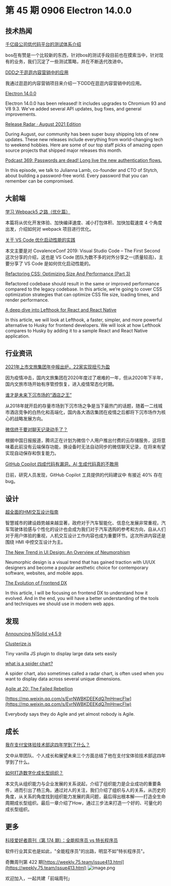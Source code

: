 # 第 45 期 0906 Electron 14.0.0
## 技术热闻
[千亿级公司低代码平台的测试体系介绍](https://tech.youzan.com/qian-yi-ji-gong-si-di-dai-ma-ping-tai-de-ce-shi-ti-xi-jie-shao/)

bos在有赞是一个比较新的东西，针对bos的测试手段目前也在摸索当中，针对现有的业务，我们沉淀了一些测试策略，并在不断迭代改进中。

[DDD之于逛逛内容营销中的应用](https://mp.weixin.qq.com/s/YL7_8HCS918pWyYErC6fdg)

我通过逛逛的内容营销项目来介绍一下DDD在逛逛内容营销中的应用。

[Electron 14.0.0](https://www.electronjs.org/blog/electron-14-0)

Electron 14.0.0 has been released! It includes upgrades to Chromium 93 and V8 9.3. We've added several API updates, bug fixes, and general improvements.

[Release Radar · August 2021 Edition](https://github.blog/2021-09-03-release-radar-aug-2021/)

During August, our community has been super busy shipping lots of new updates. These new releases include everything from world-changing tech to weekend hobbies. Here are some of our top staff picks of  amazing open source projects that shipped major releases this month.

[Podcast 369: Passwords are dead! Long live the new authentication flows.](https://stackoverflow.blog/2021/08/24/podcast-369-passwords-are-dead-long-live-the-new-authentication-flows/)

In this episode, we talk to Julianna Lamb, co-founder and CTO of Stytch, about building a password-free world. Every password that you can remember can be compromised.

## 大前端
[学习 Webpack5 之路（优化篇）](https://mp.weixin.qq.com/s/pwynolH0pTtT38f-xBUsXw)

本篇将从优化开发体验、加快编译速度、减小打包体积、加快加载速度 4 个角度出发，介绍如何对 webpack 项目进行优化。

[关于 VS Code 优化启动性能的实践](https://mp.weixin.qq.com/s/48_J7xNwOPRX6rvgWjyolA)

本文主要是对 CovalenceConf 2019: Visual Studio Code – The First Second 这次分享的介绍，这也是 VS Code 团队为数不多的对外分享之一(质量较高)，主要分享了 VS Code 是如何优化启动性能的。

[Refactoring CSS: Optimizing Size And Performance (Part 3)](https://www.smashingmagazine.com/2021/08/refactoring-css-optimizing-size-performance-part3/)

Refactored codebase should result in the same or improved performance compared to the legacy codebase. In this article, we’re going to cover CSS optimization strategies that can optimize CSS file size, loading times, and render performance. 

[A deep dive into Lefthook for React and React Native](https://blog.logrocket.com/deep-dive-into-lefthook-react-native/)

In this article, we will look at Lefthook, a faster, simpler, and more powerful alternative to Husky for frontend developers. We will look at how Lefthook compares to Husky by adding it to a sample React and React Native application.

## 行业资讯
[2021年上市文旅集团年中报出炉，22家实现扭亏为盈](https://mp.weixin.qq.com/s/TvAwdnvPJrsm2jTcZRtLvg)

因为疫情冲击，国内文旅集团在2020年度过了艰难的一年，但从2020年下半年，国内文旅市场开始有序管控恢复，进入疫情常态化时期。

[谁才是未来下沉市场的“酒店之王”](https://mp.weixin.qq.com/s/6QPtjtSTWfrN4bnk1GFMHQ)

从2018年就开启的存量市场到下沉市场之争是当下最热门的话题，随着一二线城市酒店竞争的白热化和高端化，国内各大酒店集团在疫情之后都将下沉市场作为核心的战略发展方向。

[微信终于要对聊天记录动手了？](https://mp.weixin.qq.com/s/w39Mql1n-zUcN_xzt6vx0w)

根据中国日报报道，腾讯正在计划为微信个人用户推出付费的云存储服务，这将意味着此前没有云端保存功能，换设备时无法自动同步的微信聊天记录，在将来有望实现自动保存和恢复能力。

[GitHub Copilot 四成代码有漏洞，AI 生成代码真的不敢用](https://mp.weixin.qq.com/s/o5Kg37ldW0Wt5OQ2KiorVg)

日前，研究人员发现，GitHub Copilot 工具提供的代码建议中 有接近 40% 存在 bug。

## 设计
[超全面的HMI交互设计指南](https://www.uisdc.com/hmi-ui-design)

智慧城市的建设趋势越来越显著，政府对于汽车智能化、信息化发展非常重视，汽车驾驶体验感与个性化的设计也会成为我们对于汽车选购的参考和方向，自从人们对于用户体验的重视，人机交互设计工作内容也成为重要环节。这次所讲内容还是围绕 HMI 中控交互设计为主。

[The New Trend in UI Design: An Overview of Neumorphism](https://www.toptal.com/designers/ui/neumorphic-ui-design)

Neumorphic design is a visual trend that has gained traction with UI/UX designers and become a popular aesthetic choice for contemporary software, websites, and mobile apps.

[The Evolution of Frontend DX](https://uxplanet.org/the-evolution-of-frontend-dx-5b3597f58f1a)

In this article, I will be focusing on frontend DX to understand how it evolved. And in the end, you will have a better understanding of the tools and techniques we should use in modern web apps.

## 发现
[Announcing N|Solid v4.5.9](https://nodesource.com/blog/announcing-N%7CSolid-v4.5.9)


[Clusterize.js](https://github.com/NeXTs/Clusterize.js)

Tiny vanilla JS plugin to display large data sets easily

[what is a spider chart?](https://www.storytellingwithdata.com/blog/2021/8/31/what-is-a-spider-chart)

A spider chart, also sometimes called a radar chart, is often used when you want to display data across several unique dimensions.

[Agile at 20: The Failed Rebellion](https://www.simplethread.com/agile-at-20-the-failed-rebellion/)


[https://mp.weixin.qq.com/s/EvrNWBKDEEKdQ7mHnwcFlw](https://mp.weixin.qq.com/s/EvrNWBKDEEKdQ7mHnwcFlw)

Everybody says they do Agile and yet almost nobody is Agile.

## 成长
[我在支付宝体验技术部这四年学到了什么？](https://mp.weixin.qq.com/s/tdwTdwHXUnJLpEl7-yd52g)

文中从带团队、个人成长和展望未来三个方面总结了他在支付宝体验技术部这四年学到了什么。

[如何打造数字化成长型组织？](https://mp.weixin.qq.com/s/DHfDT_lOGduPYkjTa0w6HA)

本文先从组织能力与企业发展的关系说起，介绍了组织能力是企业成功的重要条件，进而引出了杨三角。通过对人的关注，我们介绍了组织与人的关系，从历史的角度，从关系的角度找到组织能力发展的真问题，最后得出根本解——打造全生命周期成长型组织。最后一章介绍了How，通过三步法来打造一个好的、可量化的成长型组织。

## 更多
[科技爱好者周刊（第 174 期）：全能程序员 vs 特长程序员](http://www.ruanyifeng.com/blog/2021/09/weekly-issue-174.html)

软件行业其实也是如此，"全能程序员"的出路，明显不如"特长程序员"。

奇舞周刊第 422 期[https://weekly.75.team/issue413.html](https://weekly.75.team/issue413.html)
![image.png](https://cdn.nlark.com/yuque/0/2020/png/85771/1605930034828-7fc81343-651f-4a15-8465-eebe5a23cf61.png#height=31&id=C5Hpa&margin=%5Bobject%20Object%5D&name=image.png&originHeight=90&originWidth=2186&originalType=binary&ratio=1&size=14325&status=done&style=none&width=746)


欢迎加入，一起共建「前端周刊」
